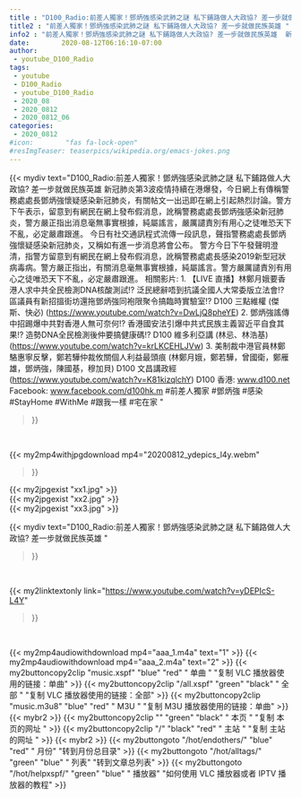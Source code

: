 ```yaml
---
title : "D100_Radio:前差人獨家！鄧炳強感染武肺之謎 私下鋪路做人大政協? 差一步就做民族英雄 "
title2 : "前差人獨家！鄧炳強感染武肺之謎 私下鋪路做人大政協? 差一步就做民族英雄 "
info2 : "前差人獨家！鄧炳強感染武肺之謎 私下鋪路做人大政協? 差一步就做民族英雄  新冠肺炎第3波疫情持續在港爆發，今日網上有傳稱警務處處長鄧炳強懷疑感染新冠肺炎，有關帖文一出迅即在網上引起熱烈討論。警方下午表示，留意到有網民在網上發布假消息，訛稱警務處處長鄧炳強感染新冠肺炎，警方嚴正指出消息毫無事實根據，純屬謠言，嚴厲譴責別有用心之徒唯恐天下不亂，必定嚴肅跟進。    今日有社交通訊程式流傳一段訊息，聲指警務處處長鄧炳強懷疑感染新冠肺炎，又稱如有進一步消息將會公布。    警方今日下午發聲明澄清，指警方留意到有網民在網上發布假消息，訛稱警務處處長感染2019新型冠狀病毒病。警方嚴正指出，有關消息毫無事實根據，純屬謠言。警方嚴厲譴責別有用心之徒唯恐天下不亂，必定嚴肅跟進。  相關影片: 1. 【LIVE 直播】林鄭月娥要香港人求中共全民檢測DNA核酸測試!? 泛民總辭唔到抗議全國人大常委版立法會!? 區議員有新招搵街坊還拖鄧炳強同袍限聚令搞臨時實驗室!? D100 三點維權 (傑斯、快必) (https://www.youtube.com/watch?v=DwLjQ8pheYE) 2. 鄧炳強謠傳中招踢爆中共對香港人無可奈何!? 香港國安法引爆中共式民族主義習近平自食其果!? 造勢DNA全民檢測後仲要搞健康碼!?  D100 維多利亞講 (林忌、林浩基) (https://www.youtube.com/watch?v=krLKCEHLJVw) 3. 美制裁中港官員林鄭駱惠寧反擊，鄭若驊仲裁攸關個人利益最頭痕 (林鄭月娥，鄭若驊，曾國衛，鄭雁雄，鄧炳強，陳國基，穆加貝) D100 文昌講政經 (https://www.youtube.com/watch?v=K81kizqlchY)  D100 香港: www.d100.net  Facebook: www.facebook.com/d100hk.m  #前差人獨家 #鄧炳強 #感染 #StayHome #WithMe #跟我一樣 #宅在家 "
date:        2020-08-12T06:16:10-07:00
author:
 - youtube_D100_Radio
tags:
 - youtube
 - D100_Radio
 - youtube_D100_Radio
 - 2020_08
 - 2020_0812
 - 2020_0812_06
categories:
 - 2020_0812
#icon:        "fas fa-lock-open"
#resImgTeaser: teaserpics/wikipedia.org/emacs-jokes.png
---
```


{{< mydiv text="D100_Radio:前差人獨家！鄧炳強感染武肺之謎 私下鋪路做人大政協? 差一步就做民族英雄  新冠肺炎第3波疫情持續在港爆發，今日網上有傳稱警務處處長鄧炳強懷疑感染新冠肺炎，有關帖文一出迅即在網上引起熱烈討論。警方下午表示，留意到有網民在網上發布假消息，訛稱警務處處長鄧炳強感染新冠肺炎，警方嚴正指出消息毫無事實根據，純屬謠言，嚴厲譴責別有用心之徒唯恐天下不亂，必定嚴肅跟進。    今日有社交通訊程式流傳一段訊息，聲指警務處處長鄧炳強懷疑感染新冠肺炎，又稱如有進一步消息將會公布。    警方今日下午發聲明澄清，指警方留意到有網民在網上發布假消息，訛稱警務處處長感染2019新型冠狀病毒病。警方嚴正指出，有關消息毫無事實根據，純屬謠言。警方嚴厲譴責別有用心之徒唯恐天下不亂，必定嚴肅跟進。  相關影片: 1. 【LIVE 直播】林鄭月娥要香港人求中共全民檢測DNA核酸測試!? 泛民總辭唔到抗議全國人大常委版立法會!? 區議員有新招搵街坊還拖鄧炳強同袍限聚令搞臨時實驗室!? D100 三點維權 (傑斯、快必) (https://www.youtube.com/watch?v=DwLjQ8pheYE) 2. 鄧炳強謠傳中招踢爆中共對香港人無可奈何!? 香港國安法引爆中共式民族主義習近平自食其果!? 造勢DNA全民檢測後仲要搞健康碼!?  D100 維多利亞講 (林忌、林浩基) (https://www.youtube.com/watch?v=krLKCEHLJVw) 3. 美制裁中港官員林鄭駱惠寧反擊，鄭若驊仲裁攸關個人利益最頭痕 (林鄭月娥，鄭若驊，曾國衛，鄭雁雄，鄧炳強，陳國基，穆加貝) D100 文昌講政經 (https://www.youtube.com/watch?v=K81kizqlchY)  D100 香港: www.d100.net  Facebook: www.facebook.com/d100hk.m  #前差人獨家 #鄧炳強 #感染 #StayHome #WithMe #跟我一樣 #宅在家 "
>}}
<br>


{{< my2mp4withjpgdownload mp4="20200812_ydepics_l4y.webm"
>}}

{{< my2jpgexist "xx1.jpg" >}}<br>
{{< my2jpgexist "xx2.jpg" >}}<br>
{{< my2jpgexist "xx3.jpg" >}}<br>



{{< mydiv text="D100_Radio:前差人獨家！鄧炳強感染武肺之謎 私下鋪路做人大政協? 差一步就做民族英雄 "
>}}
<br>

{{< my2linktextonly link="https://www.youtube.com/watch?v=yDEPIcS-L4Y"
>}}


<br>

{{< my2mp4audiowithdownload mp4="aaa_1.m4a"    text="1" >}}
{{< my2mp4audiowithdownload mp4="aaa_2.m4a"    text="2" >}}
{{< my2buttoncopy2clip "music.xspf"        "blue"   "red"    " 单曲 "  "复制 VLC 播放器使用的链接：单曲" >}} {{< my2buttoncopy2clip "/all.xspf"         "green"  "black"  " 全部 "  "复制 VLC 播放器使用的链接：全部" >}} {{< my2buttoncopy2clip "music.m3u8"        "blue"   "red"    " M3U  "    "复制 M3U 播放器使用的链接：单曲" >}} {{< mybr2 >}} {{< my2buttoncopy2clip ""                  "green"  "black"  " 本页 "    "复制 本页的网址 " >}} {{< my2buttoncopy2clip "/"                 "black"  "red"    " 主站 "    "复制 主站的网址 " >}} {{< mybr2 >}} {{< my2buttongoto      "/hot/endothers/"   "blue"   "red"    " 月份"   "转到月份总目录" >}} {{< my2buttongoto      "/hot/alltags/"     "green"  "blue"   " 列表"   "转到文章总列表" >}} {{< my2buttongoto      "/hot/helpxspf/"    "green"  "blue"   " 播放器" "如何使用 VLC 播放器或者 IPTV 播放器的教程" >}} 
